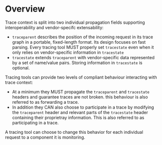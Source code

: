 # Overview

Trace context is split into two individual propagation fields supporting interoperability and vendor-specifc extensability:

- `traceparent` describes the position of the incoming request in its trace graph in a portable, fixed-length format. Its design focuses on fast parsing. Every tracing tool MUST properly set `tracestate` even when it only relies on vendor-specific information in `tracestate`
- `tracestate` extends `traceparent` with vendor-specific data represented by a set of name/value pairs. Storing information in `tracestate` is optional.

Tracing tools can provide two levels of compliant behaviour interacting with trace context:

- At a minimum they MUST propagate the `traceparent` and `tracestate` headers and guarantee traces are not broken. this behaviour is also referred to as forwarding a trace.
- In addition they CAN also choose to participate in a trace by modifying the `traceparent` header and relevant parts of the `tracestate` header containing their proprietray information. This is also referred to as participating in a trace.

A tracing tool can choose to change this behavior for each individual request to a component it is monitoring.